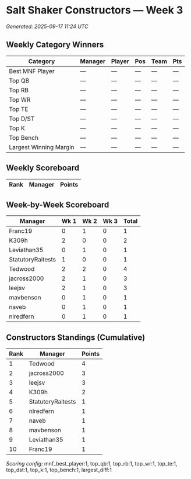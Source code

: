 # Salt Shaker Constructors — Week 3
_Generated: 2025-09-17 11:24 UTC_

## Weekly Category Winners
| Category | Manager | Player | Pos | Team | Pts |
|---|---|---|---|---|---|
| Best MNF Player | — | — | — | — | — |
| Top QB | — | — | — | — | — |
| Top RB | — | — | — | — | — |
| Top WR | — | — | — | — | — |
| Top TE | — | — | — | — | — |
| Top D/ST | — | — | — | — | — |
| Top K | — | — | — | — | — |
| Top Bench | — | — | — | — | — |
| Largest Winning Margin | — | — | — | — | — |

## Weekly Scoreboard
| Rank | Manager | Points |
|---|---|---|

## Week-by-Week Scoreboard
| Manager | Wk 1 | Wk 2 | Wk 3 | Total |
|---|---|---|---|---|
| Franc19 | 0 | 1 | 0 | 1 |
| K309h | 2 | 0 | 0 | 2 |
| Leviathan35 | 0 | 1 | 0 | 1 |
| StatutoryRaitests | 1 | 0 | 0 | 1 |
| Tedwood | 2 | 2 | 0 | 4 |
| jacross2000 | 2 | 1 | 0 | 3 |
| leejsv | 2 | 1 | 0 | 3 |
| mavbenson | 0 | 1 | 0 | 1 |
| naveb | 0 | 1 | 0 | 1 |
| nlredfern | 0 | 1 | 0 | 1 |

## Constructors Standings (Cumulative)
| Rank | Manager | Points |
|---|---|---|
| 1 | Tedwood | 4 |
| 2 | jacross2000 | 3 |
| 3 | leejsv | 3 |
| 4 | K309h | 2 |
| 5 | StatutoryRaitests | 1 |
| 6 | nlredfern | 1 |
| 7 | naveb | 1 |
| 8 | mavbenson | 1 |
| 9 | Leviathan35 | 1 |
| 10 | Franc19 | 1 |

_Scoring config:_ mnf_best_player:1, top_qb:1, top_rb:1, top_wr:1, top_te:1, top_dst:1, top_k:1, top_bench:1, largest_diff:1
